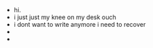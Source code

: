 - hi.
- i just just my knee on my desk ouch
- i dont want to write anymore i need to recover
- 
- 

<!---

--->
